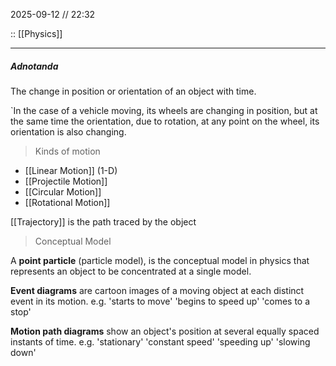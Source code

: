 2025-09-12 // 22:32

:: [[Physics]]

---
##### Adnotanda

The change in position or orientation of an object with time. 

`In the case of a vehicle moving, its wheels are changing in position, but at the same time the orientation, due to rotation, at any point on the wheel, its orientation is also changing.

> Kinds of motion

- [[Linear Motion]] (1-D)
- [[Projectile Motion]]
- [[Circular Motion]]
- [[Rotational Motion]]

[[Trajectory]] is the path traced by the object

> Conceptual Model

A **point particle** (particle model), is the conceptual model in physics that represents an object to be concentrated at a single model. 

**Event diagrams** are cartoon images of a moving object at each distinct event in its motion.
	e.g. 'starts to move' 'begins to speed up' 'comes to a stop'

**Motion path diagrams** show an object's position at several equally spaced instants of time.
	e.g. 'stationary' 'constant speed' 'speeding up' 'slowing down'

